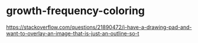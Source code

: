 # growth-frequency-coloring

https://stackoverflow.com/questions/21890472/i-have-a-drawing-pad-and-want-to-overlay-an-image-that-is-just-an-outline-so-t
